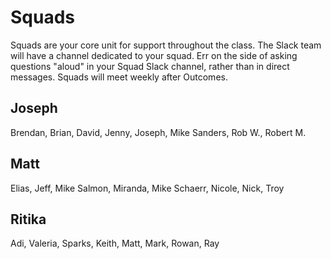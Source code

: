 # Squads

Squads are your core unit for support throughout the class. The Slack team will have a channel dedicated to your squad. Err on the side of asking questions "aloud" in your Squad Slack channel, rather than in direct messages. Squads will meet weekly after Outcomes.

## Joseph
Brendan, Brian, David, Jenny, Joseph, Mike Sanders, Rob W., Robert M.

## Matt
Elias, Jeff, Mike Salmon, Miranda, Mike Schaerr, Nicole, Nick, Troy

## Ritika
Adi, Valeria, Sparks, Keith, Matt, Mark, Rowan, Ray